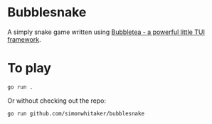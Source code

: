 # Bubblesnake

A simply snake game written using [Bubbletea - a powerful little TUI framework](https://github.com/charmbracelet/bubbletea).

# To play

```sh
go run .
```

Or without checking out the repo:

```sh
go run github.com/simonwhitaker/bubblesnake
```
